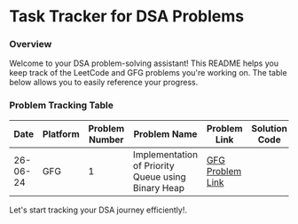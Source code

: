 # Task Tracker for DSA Problems

### Overview
Welcome to your DSA problem-solving assistant! This README helps you keep track of the LeetCode and GFG problems you're working on. The table below allows you to easily reference your progress.

### Problem Tracking Table

| Date     | Platform | Problem Number | Problem Name                                           | Problem Link                                                                                           | Solution Code |
|----------|----------|----------------|--------------------------------------------------------|--------------------------------------------------------------------------------------------------------|---------------|
| 26-06-24 | GFG      | 1              | Implementation of Priority Queue using Binary Heap     | [GFG Problem Link](https://www.geeksforgeeks.org/problems/implementation-of-priority-queue-using-binary-heap/1) |               |

Let's start tracking your DSA journey efficiently!.

